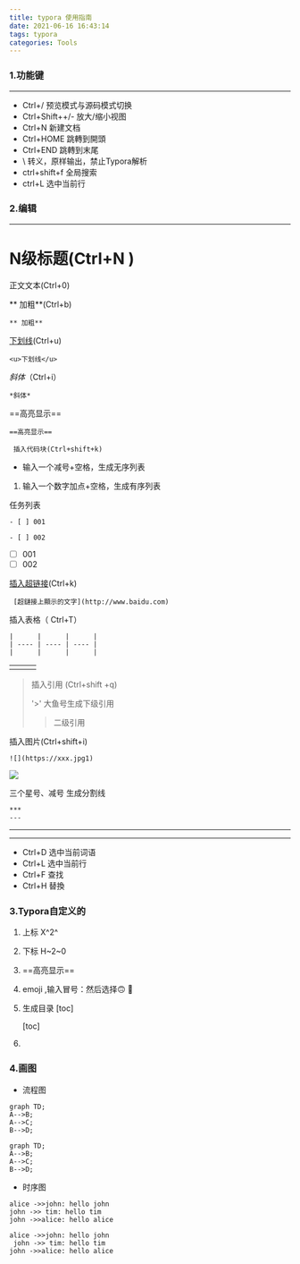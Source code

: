 ```yaml
---
title: typora 使用指南
date: 2021-06-16 16:43:14
tags: typora
categories: Tools
---
```


### 1.功能键

---

- Ctrl+/ 预览模式与源码模式切换
- Ctrl+Shift++/- 放大/缩小视图
- Ctrl+N 新建文档
- Ctrl+HOME 跳轉到開頭
- Ctrl+END 跳轉到末尾
- \ 转义，原样输出，禁止Typora解析
- ctrl+shift+f 全局搜索
- ctrl+L 选中当前行

### 2.编辑

---

#  N级标题(Ctrl+N )

 正文文本(Ctrl+0)

** 加粗**(Ctrl+b)

```
** 加粗**
```

 <u>下划线</u>(Ctrl+u)

```
<u>下划线</u>

```

*斜体*（Ctrl+i）

```
*斜体*

```

==高亮显示==

```
==高亮显示==

```

```
 插入代码块(Ctrl+shift+k)
```

- 输入一个减号+空格，生成无序列表

1. 输入一个数字加点+空格，生成有序列表

任务列表

```
- [ ] 001

- [ ] 002

```

- [ ] 001
- [ ] 002

 [插入超链接](http://www.baidu.com)(Ctrl+k)

```
 [超鏈接上顯示的文字](http://www.baidu.com)

```

 插入表格（ Ctrl+T）

```
|      |      |      |
| ---- | ---- | ---- |
|      |      |      |

```

|      |      |      |
| ---- | ---- | ---- |
|      |      |      |

>  插入引用 (Ctrl+shift +q)
>
> '>' 大鱼号生成下级引用
>
> > 二级引用

 插入图片(Ctrl+shift+i)

```
![](https://xxx.jpg1)

```

![](https://zlgan-blog.oss-cn-shenzhen.aliyuncs.com/O1CN01pHhWsW1XEZutaHFiR_!!2200600772892.jpg1)

三个星号、减号 生成分割线

```
***
---

```

***
---

- Ctrl+D 选中当前词语 
- Ctrl+L 选中当前行 
- Ctrl+F 查找
- Ctrl+H 替換

### 3.Typora自定义的

1. 上标 X^2^

2. 下标 H~2~0

3. ==高亮显示==

4. emoji ​,​输入​冒号​：​然后​选择:upside_down_face: :dog:

5. 生成目录 [toc]

    

   [toc]

6. 

### 4.画图

- 流程图

```
graph TD; 
A-->B;
A-->C;
B-->D;
```



```mermaid
graph TD; 
A-->B;
A-->C;
B-->D;
```

- 时序图

```
alice ->>john: hello john
john ->> tim: hello tim
john ->>alice: hello alice
```



```sequence
alice ->>john: hello john
 john ->> tim: hello tim
john ->>alice: hello alice
```













